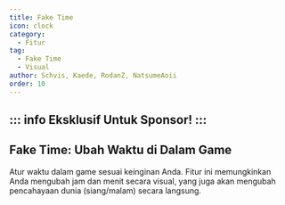 ```yaml
---
title: Fake Time
icon: clock
category:
  - Fitur
tag:
  - Fake Time
  - Visual
author: Schvis, Kaede, RodanZ, NatsumeAoii
order: 10
---
```

::: info Eksklusif Untuk Sponsor!
:::
---
## Fake Time: Ubah Waktu di Dalam Game

Atur waktu dalam game sesuai keinginan Anda. Fitur ini memungkinkan Anda mengubah jam dan menit secara visual, yang juga akan mengubah pencahayaan dunia (siang/malam) secara langsung.